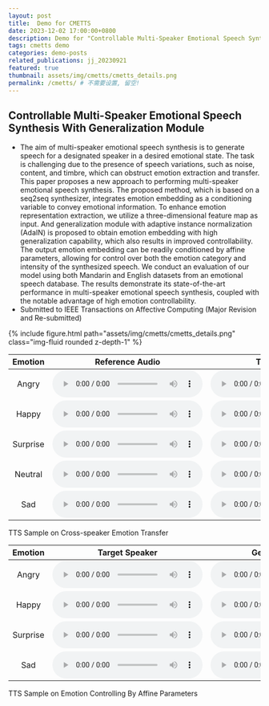 ```yaml
---
layout: post
title:  Demo for CMETTS
date: 2023-12-02 17:00:00+0800
description: Demo for "Controllable Multi-Speaker Emotional Speech Synthesis With Generalization Module"
tags: cmetts demo
categories: demo-posts
related_publications: jj_20230921
featured: true
thumbnail: assets/img/cmetts/cmetts_details.png
permalink: /cmetts/ # 不需要设置, 留空!
---
```


## Controllable Multi-Speaker Emotional Speech Synthesis With Generalization Module

- The aim of multi-speaker emotional speech synthesis is to generate speech for a designated speaker in a desired emotional state. The task is challenging due to the presence of speech variations, such as noise, content, and timbre, which can obstruct emotion extraction and transfer. This paper proposes a new approach to performing multi-speaker emotional speech synthesis. The proposed method, which is based on a seq2seq synthesizer, integrates emotion embedding as a conditioning variable to convey emotional information. To enhance emotion representation extraction, we utilize a three-dimensional feature map as input. And generalization module with adaptive instance normalization (AdaIN) is proposed to obtain emotion embedding with high generalization capability, which also results in improved controllability. The output emotion embedding can be readily conditioned by affine parameters, allowing for control over both the emotion category and intensity of the synthesized speech. We conduct an evaluation of our model using both Mandarin and English datasets from an emotional speech database. The results demonstrate its state-of-the-art performance in multi-speaker emotional speech synthesis, coupled with the notable advantage of high emotion controllability.
- Submitted to IEEE Transactions on Affective Computing (Major Revision and Re-submitted)

<div class="row mt-3">
    <div class="col-sm mt-3 mt-md-0">
        {% include figure.html path="assets/img/cmetts/cmetts_details.png" class="img-fluid rounded z-depth-1" %}
    </div>
</div>


| Emotion |    Reference Audio   |    Target Speaker    |       Generated      |
| :-----: | :------------------: | :------------------: | :------------------: |
|Angry|<audio src="samples/referenceAudio/angry_s5.wav" type="audio/wav" controls preload></audio>|<audio src="samples/timberExample/S1/angry_s1.wav" type="audio/wav" controls preload></audio>|<audio src="samples/styleTransfer/angry_s1.wav" type="audio/wav" controls preload></audio>|
|Happy|<audio src="samples/referenceAudio/happy_s7.wav" type="audio/wav" controls preload></audio>|<audio src="samples/timberExample/S3/happy_s3.wav" type="audio/wav" controls preload></audio>|<audio src="samples/styleTransfer/happy_s3.wav" type="audio/wav" controls preload></audio>|
|Surprise|<audio src="samples/referenceAudio/surprise_s9.wav" type="audio/wav" controls preload></audio>|<audio src="samples/timberExample/S2/surprise_s2.wav" type="audio/wav" controls preload></audio>|<audio src="samples/styleTransfer/surprise_s2.wav" type="audio/wav" controls preload></audio>|
|Neutral|<audio src="samples/referenceAudio/neutral_s5.wav" type="audio/wav" controls preload></audio>|<audio src="samples/timberExample/S4/neutral_s4.wav" type="audio/wav" controls preload></audio>|<audio src="samples/styleTransfer/neutral_s4.wav" type="audio/wav" controls preload></audio>|
|Sad|<audio src="samples/referenceAudio/sad_s1.wav" type="audio/wav" controls preload></audio>|<audio src="samples/timberExample/S02/sad_s2_001107.wav" controls preload></audio>|<audio src="samples/styleTransfer/sad_s02.wav" type="audio/wav" controls preload></audio>|

<div class="caption">
    TTS Sample on Cross-speaker Emotion Transfer
</div>


| Emotion |     Target Speaker   |     Generated-Weak   |    Generated-Medium  |   Generated-Strong   |
| :-----: | :------------------: | :------------------: | :------------------: | :------------------: |
|Angry|<audio src="samples/timberExample/S1/angry_s1.wav" type="audio/wav" controls preload></audio>|<audio src="samples/extraSamples/Angry/angry_s1_weak.wav" type="audio/wav" controls preload></audio>|<audio src="samples/extraSamples/Angry/angry_s1_medium.wav" type="audio/wav" controls preload></audio>|<audio src="samples/extraSamples/Angry/angry_s1_strong.wav" type="audio/wav" controls preload></audio>|
|Happy|<audio src="samples/timberExample/S2/happy_s2.wav" type="audio/wav" controls preload></audio>|<audio src="samples/extraSamples/Happy/happy_s2_weak.wav" type="audio/wav" controls preload></audio>|<audio src="samples/extraSamples/Happy/happy_s2_medium.wav" type="audio/wav" controls preload></audio>|<audio src="samples/extraSamples/Happy/happy_s2_strong.wav" type="audio/wav" controls preload></audio>|
|Surprise|<audio src="samples/timberExample/S3/surprise_s3.wav" type="audio/wav" controls preload></audio>|<audio src="samples/extraSamples/Suprise/surprise_s3_weak.wav" type="audio/wav" controls preload></audio>|<audio src="samples/extraSamples/Suprise/surprise_s3_medium.wav" type="audio/wav" controls preload></audio>|<audio src="samples/extraSamples/Suprise/surprise_s3_strong.wav" type="audio/wav" controls preload></audio>|
|Sad|<audio src="samples/timberExample/S4/sad_s4.wav" type="audio/wav" controls preload></audio>|<audio src="samples/extraSamples/Sad/sad_s4_weak.wav" controls preload></audio>|<audio src="samples/extraSamples/S4/sad_s4_medium.wav" type="audio/wav" controls preload></audio>|<audio src="samples/extraSamples/S4/sad_s4_strong.wav" type="audio/wav" controls preload></audio>|

<div class="caption">
    TTS Sample on Emotion Controlling By Affine Parameters
</div>

